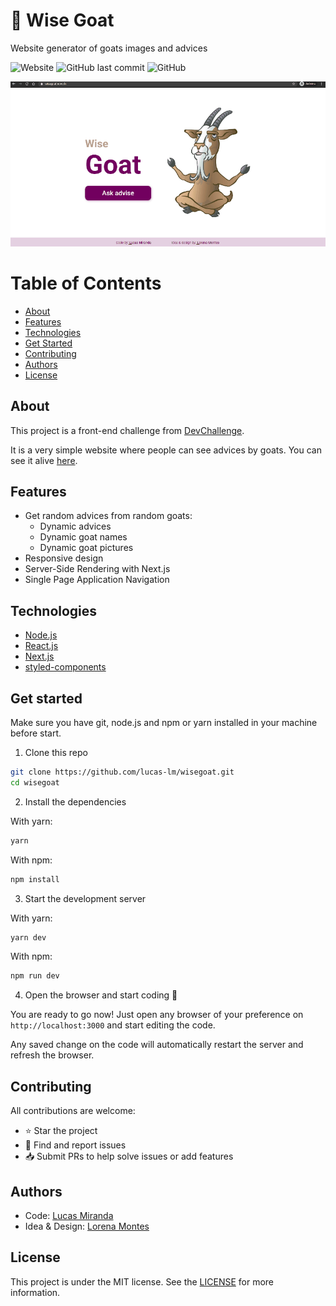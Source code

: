 # :goat: Wise Goat

Website generator of goats images and advices

![Website](https://img.shields.io/website?down_message=dead&label=website&up_message=alive&url=https%3A%2F%2Fwisegoat.now.sh)
![GitHub last commit](https://img.shields.io/github/last-commit/lucas-lm/wisegoat)
![GitHub](https://img.shields.io/github/license/lucas-lm/wisegoat)

<p align='center'>
  <img src='./public/wisegoat.gif' width='auto' height='auto' alt='Wise Goat demo' />
</p>


# Table of Contents
<!--ts-->
  * [About](#about)
  * [Features](#features)
  * [Technologies](#technologies)
  * [Get Started](#get-started)
  * [Contributing](#contributing)
  * [Authors](#authors)
  * [License](#license)   
<!--te-->

## About

This project is a front-end challenge from [DevChallenge](https://devchallenge.com.br).

It is a very simple website where people can see advices by goats. You can see it alive [here](https://wisegoat.now.sh).

## Features

- Get random advices from random goats:
  - Dynamic advices
  - Dynamic goat names
  - Dynamic goat pictures
- Responsive design
- Server-Side Rendering with Next.js
- Single Page Application Navigation

## Technologies

- [Node.js](https://nodejs.org)
- [React.js](https://reactjs.org/)
- [Next.js](https://nextjs.org/)
- [styled-components](https://styled-components.com/)

## Get started

Make sure you have git, node.js and npm or yarn installed in your machine before start.

1. Clone this repo

```bash
git clone https://github.com/lucas-lm/wisegoat.git
cd wisegoat
```

2. Install the dependencies

With yarn:
```bash
yarn
```

With npm:
```bash
npm install
```

3. Start the development server

With yarn:
```bash
yarn dev
```

With npm:
```bash
npm run dev
```

4. Open the browser and start coding 🎉

You are ready to go now! Just open any browser of your preference on ```http://localhost:3000``` and start editing the code.

Any saved change on the code will automatically restart the server and refresh the browser.

## Contributing

All contributions are welcome:

- ⭐️ Star the project
- 🐛 Find and report issues
- 📥 Submit PRs to help solve issues or add features

## Authors

- Code: [Lucas Miranda](https://github.com/lucas-lm)
- Idea & Design: [Lorena Montes](http://github.com/lorenalgm)

## License

This project is under the MIT license. See the [LICENSE](https://github.com/lucas-lm/wisegoat/blob/master/LICENSE) for more information.

